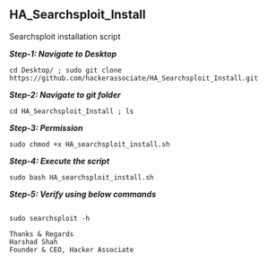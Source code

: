 ## HA_Searchsploit_Install
Searchsploit installation script 


***Step-1: Navigate to Desktop***

```
cd Desktop/ ; sudo git clone https://github.com/hackerassociate/HA_Searchsploit_Install.git

```

***Step-2: Navigate to git folder***

```
cd HA_Searchsploit_Install ; ls

```

***Step-3: Permission***

```
sudo chmod +x HA_searchsploit_install.sh

```


***Step-4: Execute the script***

```
sudo bash HA_searchsploit_install.sh

```


***Step-5: Verify using below commands***

```

sudo searchsploit -h 

```

```
Thanks & Regards
Harshad Shah
Founder & CEO, Hacker Associate

```

